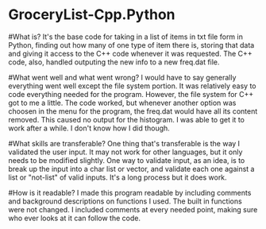 # GroceryList-Cpp.Python

#What is?
It's the base code for taking in a list of items in txt file form in Python, finding out how many of one type of item there is, storing that data and giving it access to
the C++ code whenever it was requested. The C++ code, also, handled outputing the new info to a new freq.dat file.

#What went well and what went wrong?
I would have to say generally everything went well except the file system portion. It was relatively easy to code everything needed for the program. However, the file system for C++ got to me a little. The code worked, but whenever another option was choosen in the menu for the program, the freq.dat would have all its content removed. This caused no output for the histogram. I was able to get it to work after a while. I don't know how I did though. 

#What skills are transferable?
One thing that's transferable is the way I validated the user input. It may not work for other languages, but it only needs to be modified slightly. One way to validate input, as an idea, is to break up the input into a char list or vector, and validate each one against a list or "not-list" of valid inputs. It's a long process but it does work.

#How is it readable?
I made this program readable by including comments and background descriptions on functions I used. The built in functions were not changed. I included comments at every needed point, making sure who ever looks at it can follow the code. 

